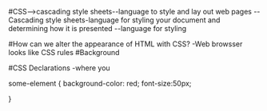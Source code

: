 #CSS-->cascading style sheets--language to style and lay out web pages
--Cascading style sheets-language for styling your document and determining how it is presented
--language for styling 

#How can we alter the appearance of HTML with CSS?
-Web browsser looks like CSS rules
#Background


#CSS Declarations
-where you 

some-element {
    background-color: red;
    font-size:50px;
    
}
